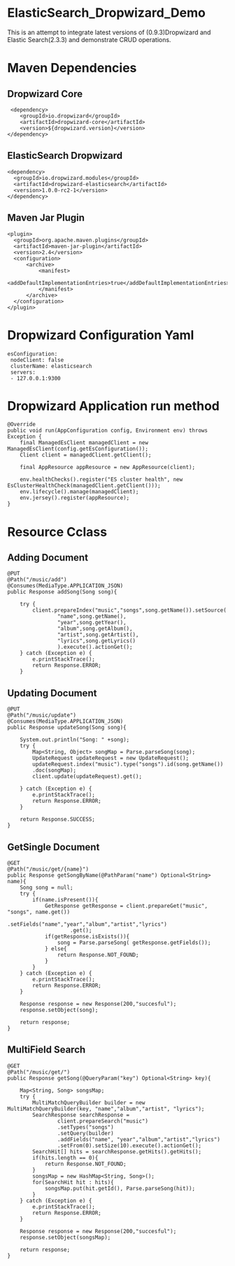 # ElasticSearch_Dropwizard_Demo
This is an attempt to integrate latest versions of (0.9.3)Dropwizard and Elastic Search(2.3.3) and demonstrate CRUD operations.

# Maven Dependencies
  Dropwizard Core
  ---------------
     
     <dependency>
        <groupId>io.dropwizard</groupId>
        <artifactId>dropwizard-core</artifactId>
        <version>${dropwizard.version}</version>
    </dependency>
    
  
  ElasticSearch Dropwizard
  ------------------------
  
    <dependency>
      <groupId>io.dropwizard.modules</groupId>
      <artifactId>dropwizard-elasticsearch</artifactId>
      <version>1.0.0-rc2-1</version>
    </dependency>
    
  Maven Jar Plugin
  ----------------
  
    <plugin>
      <groupId>org.apache.maven.plugins</groupId>
      <artifactId>maven-jar-plugin</artifactId>
      <version>2.4</version>
      <configuration>
          <archive>
              <manifest>
                  <addDefaultImplementationEntries>true</addDefaultImplementationEntries>
              </manifest>
          </archive>
      </configuration>
    </plugin>
    
    
# Dropwizard Configuration Yaml

    esConfiguration: 
     nodeClient: false
     clusterName: elasticsearch
     servers: 
     - 127.0.0.1:9300

# Dropwizard Application run method
   
    @Override
  	public void run(AppConfiguration config, Environment env) throws Exception {
  		final ManagedEsClient managedClient = new ManagedEsClient(config.getEsConfiguration());
  		Client client = managedClient.getClient();
  		
  		final AppResource appResource = new AppResource(client);
  		
  		env.healthChecks().register("ES cluster health", new EsClusterHealthCheck(managedClient.getClient()));
  		env.lifecycle().manage(managedClient);
  		env.jersey().register(appResource);
  	}
# Resource Cclass
   
   Adding Document
   ---------------
  
    @PUT
  	@Path("/music/add")
  	@Consumes(MediaType.APPLICATION_JSON)
  	public Response addSong(Song song){
  		
  		try {
  			client.prepareIndex("music","songs",song.getName()).setSource(
  					"name",song.getName(),
  					"year",song.getYear(),
  					"album",song.getAlbum(),
  					"artist",song.getArtist(),
  					"lyrics",song.getLyrics()
  					).execute().actionGet();
  		} catch (Exception e) {
  			e.printStackTrace();
  			return Response.ERROR;
  		}
  		
   Updating Document
   ---------------
  
    @PUT
	@Path("/music/update")
	@Consumes(MediaType.APPLICATION_JSON)
	public Response updateSong(Song song){

		System.out.println("Song: " +song);
		try {
			Map<String, Object> songMap = Parse.parseSong(song);
			UpdateRequest updateRequest = new UpdateRequest();
			updateRequest.index("music").type("songs").id(song.getName())
			.doc(songMap);
			client.update(updateRequest).get();
			
		} catch (Exception e) {
			e.printStackTrace();
			return Response.ERROR;
		}

		return Response.SUCCESS;
	}
  		
   GetSingle Document
   ---------------
  
    @GET
	@Path("/music/get/{name}")
	public Response getSongByName(@PathParam("name") Optional<String> name){
		Song song = null;
		try {
			if(name.isPresent()){
				GetResponse getResponse = client.prepareGet("music", "songs", name.get())
						.setFields("name","year","album","artist","lyrics")
						.get();
				if(getResponse.isExists()){
					song = Parse.parseSong( getResponse.getFields());
				} else{
					return Response.NOT_FOUND;
				}
			}
		} catch (Exception e) {
			e.printStackTrace();
			return Response.ERROR;
		}
		
		Response response = new Response(200,"succesful");
		response.setObject(song);
		
		return response;
	}
  		
   MultiField Search
   -----------------
  
    @GET
	@Path("/music/get/")
	public Response getSong(@QueryParam("key") Optional<String> key){
		
		Map<String, Song> songsMap;
		try {
			MultiMatchQueryBuilder builder = new MultiMatchQueryBuilder(key, "name","album","artist", "lyrics");
			SearchResponse searchResponse =	
					client.prepareSearch("music")
					.setTypes("songs")
					.setQuery(builder)
					.addFields("name", "year","album","artist","lyrics")
					.setFrom(0).setSize(10).execute().actionGet();
			SearchHit[] hits = searchResponse.getHits().getHits();
			if(hits.length == 0){
				return Response.NOT_FOUND;
			}
			songsMap = new HashMap<String, Song>();
			for(SearchHit hit : hits){
				songsMap.put(hit.getId(), Parse.parseSong(hit));
			}
		} catch (Exception e) {
			e.printStackTrace();
			return Response.ERROR;
		}
		
		Response response = new Response(200,"succesful");
		response.setObject(songsMap);
		
		return response;
	}
